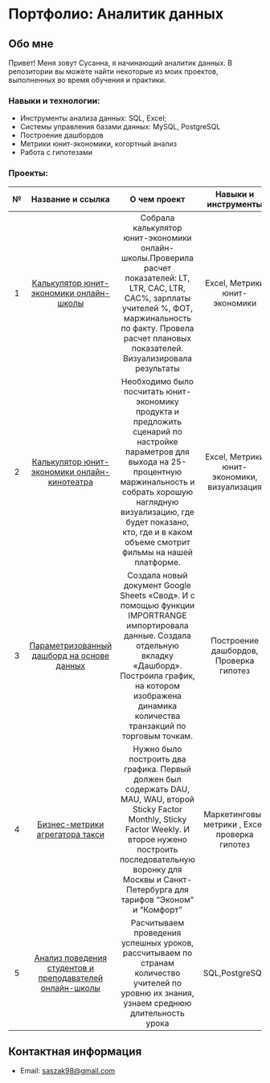 # Портфолио: Аналитик данных
## Обо мне

Привет! Меня зовут Сусанна, я начинающий аналитик данных.
В репозитории вы можете найти некоторые из моих проектов, выполненных во время обучения и практики.
<br>
### Навыки и технологии:
- Инструменты анализа данных: SQL, Excel;
- Системы управления базами данных: MySQL, PostgreSQL
- Построение дашбордов
- Метрики юнит-экономики, когортный анализ
- Работа с гипотезами

### Проекты:

|№ | Название и ссылка | О чем проект   |  Навыки и инструменты| 
|:--:|:-------------------:|:----------------:|:------------------------------:|
|1  | [Калькулятор юнит-экономики онлайн-школы](https://github.com/ZakirovaSusanna/data-analytics/blob/main/%D0%9F%D1%80%D0%BE%D0%B5%D0%BA%D1%82%201%20%D0%AE%D0%BD%D0%B8%D1%82-%D1%8D%D0%BA%D0%BE%D0%BD%D0%BE%D0%BC%D0%B8%D0%BA%D0%B0%20%D0%BE%D0%BD-%D0%BB%D0%B0%D0%B9%D0%BD%20%D1%88%D0%BA%D0%BE%D0%BB%D1%8B%20.xlsx) |Собрала калькулятор юнит-экономики онлайн-школы.Проверила расчет показателей: LT, LTR, CAC, LTR, CAC%, зарплаты учителей %, ФОТ, маржинальность по факту. Провела расчет плановых показателей. Визуализировала результаты|Excel, Метрики юнит-экономики|
|2 | [Калькулятор юнит-экономики онлайн-кинотеатра](https://github.com/ZakirovaSusanna/data-analytics/blob/main/%D0%9F%D1%80%D0%BE%D0%B5%D0%BA%D1%82%202%20.xlsx)| Необходимо было посчитать юнит-экономику продукта и предложить сценарий по настройке параметров для выхода на 25-процентную маржинальность  и собрать хорошую наглядную визуализацию, где будет показано, кто, где и в каком объеме смотрит фильмы на нашей платформе.|Excel, Метрики юнит-экономики, визуализация|
|3 |[Параметризованный дашборд на основе данных](https://docs.google.com/spreadsheets/d/1ihvYG1s97M96_ob4d6C5iVF9XOpMGUPWNFeMofohWKM/edit#gid=2134290760)| Создала  новый документ Google Sheets «Свод». И с помощью функции IMPORTRANGE импортировала данные. Создала отдельную вкладку «Дашборд». Построила график, на котором изображена динамика количества транзакций по торговым точкам.| Построение дашбордов, Проверка гипотез|
|4| [Бизнес-метрики агрегатора такси](https://github.com/ZakirovaSusanna/data-analytics/blob/main/%D0%9F%D1%80%D0%BE%D0%B5%D0%BA%D1%82%204.xlsx)| Нужно было построить два графика. Первый должен был содержать DAU, MAU, WAU, второй Sticky Factor Monthly, Sticky Factor Weekly. И второе нужено построить последовательную воронку для Москвы и Санкт-Петербурга для тарифов “Эконом” и “Комфорт”| Маркетинговые  метрики , Excel, проверка гипотез|
|5|[ Анализ поведения студентов и преподавателей онлайн-школы](https://github.com/ZakirovaSusanna/data-analytics/blob/main/%D0%BF%D1%80%D0%BE%D0%B5%D0%BA%D1%82%205..docx)|Расчитываем проведения успешных уроков, рассчитываем по странам количество учителей по уровню их знания, узнаем среднюю длительность урока| SQL,PostgreSQL|


## Контактная информация
- Email: saszak98@gmail.com


